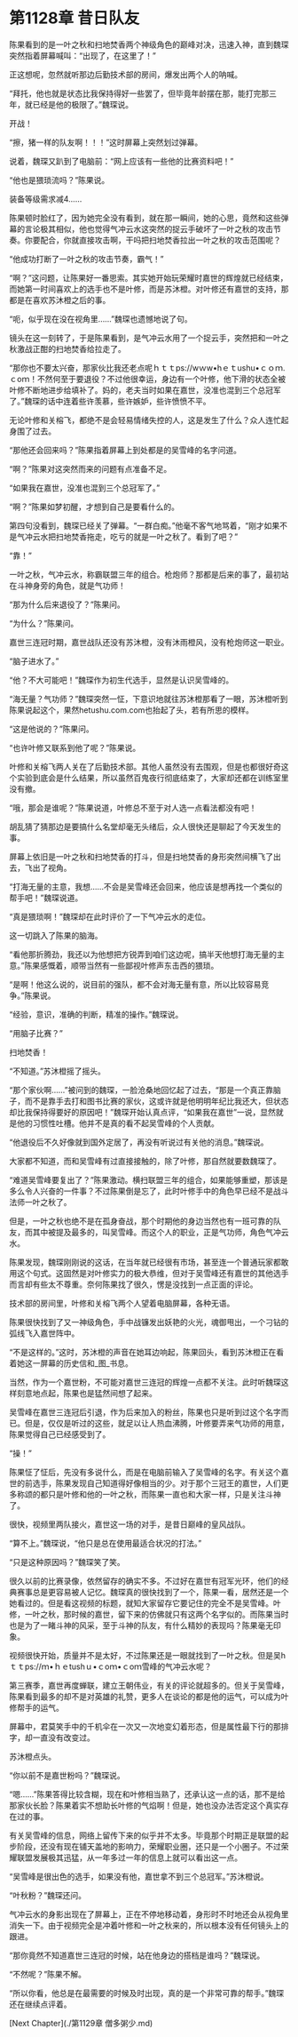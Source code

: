 # 第1128章 昔日队友

陈果看到的是一叶之秋和扫地焚香两个神级角色的巅峰对决，迅速入神，直到魏琛突然指着屏幕喊叫：“出现了，在这里了！”

正这想呢，忽然就听那边后勤技术部的房间，爆发出两个人的呐喊。

“拜托，他也就是状态比我保持得好一些罢了，但毕竟年龄摆在那，能打完那三年，就已经是他的极限了。”魏琛说。

开战！

“擦，猪一样的队友啊！！！”这时屏幕上突然划过弹幕。

说着，魏琛又趴到了电脑前：“网上应该有一些他的比赛资料吧！”

“他也是猥琐流吗？”陈果说。

装备等级需求减4……

陈果顿时脸红了，因为她完全没有看到，就在那一瞬间，她的心思，竟然和这些弹幕的言论极其相似，他也觉得气冲云水这突然的捉云手破坏了一叶之秋的攻击节奏。你要配合，你就直接攻击啊，干吗把扫地焚香拉出一叶之秋的攻击范围呢？

“他成功打断了一叶之秋的攻击节奏，霸气！”

“啊？”这问题，让陈果好一番思索。其实她开始玩荣耀时嘉世的辉煌就已经结束，而她第一时间喜欢上的选手也不是叶修，而是苏沐橙。对叶修还有嘉世的支持，那都是在喜欢苏沐橙之后的事。

“呃，似乎现在没在视角里……”魏琛也遗憾地说了句。

镜头在这一刻转了，于是陈果看到，是气冲云水用了一个捉云手，突然把和一叶之秋激战正酣的扫地焚香给拉走了。

“那你也不要太兴奋，那家伙比我还老点呢ｈｔｔps://wｗw•hｅｔushu•ｃｏｍ.ｃoｍ！不然何至于要退役？不过他很幸运，身边有一个叶修，他下滑的状态全被叶修不断地进步给填补了。妈的，老夫当时如果在嘉世，没准也混到三个总冠军了。”魏琛的话中连着些许羡慕，些许嫉妒，些许愤愤不平。

无论叶修和关榕飞，都绝不是会轻易情绪失控的人，这是发生了什么？众人连忙起身围了过去。

“那他还会回来吗？”陈果指着屏幕上到处都是的吴雪峰的名字问道。

“啊？”陈果对这突然而来的问题有点准备不足。

“如果我在嘉世，没准也混到三个总冠军了。”

“啊？”陈果如梦初醒，才想到自己是要看什么的。

第四句没看到，魏琛已经关了弹幕。“一群白痴。”他毫不客气地骂着，“刚才如果不是气冲云水把扫地焚香拖走，吃亏的就是一叶之秋了。看到了吧？”

“靠！”

一叶之秋，气冲云水，称霸联盟三年的组合。枪炮师？那都是后来的事了，最初站在斗神身旁的角色，就是气功师！

“那为什么后来退役了？”陈果问。

“为什么？”陈果问。

嘉世三连冠时期，嘉世战队还没有苏沐橙，没有沐雨橙风，没有枪炮师这一职业。

“脑子进水了。”

“他？不大可能吧！”魏琛作为初生代选手，显然是认识吴雪峰的。

“海无量？气功师？”魏琛突然一怔，下意识地就往苏沐橙那看了一眼，苏沐橙听到陈果说起这个，果然hetushu.com.com也抬起了头，若有所思的模样。

“这是他说的？”陈果问。

“也许叶修又联系到他了呢？”陈果说。

叶修和关榕飞两人关在了后勤技术部。其他人虽然没有去围观，但是也都很好奇这个实验到底会是什么结果，所以虽然百鬼夜行彻底结束了，大家却还都在训练室里没有撤。

“哦，那会是谁呢？”陈果说道，叶修总不至于对人选一点看法都没有吧！

胡乱猜了猜那边是要搞什么名堂却毫无头绪后，众人很快还是聊起了今天发生的事。

屏幕上依旧是一叶之秋和扫地焚香的打斗，但是扫地焚香的身形突然间横飞了出去，飞出了视角。

“打海无量的主意，我想……不会是吴雪峰还会回来，他应该是想再找一个类似的帮手吧！”魏琛说道。

“真是猥琐啊！”魏琛却在此时评价了一下气冲云水的走位。

这一切跳入了陈果的脑海。

“看他那折腾劲，我还以为他想把方锐弄到咱们这边呢，搞半天他想打海无量的主意。”陈果感慨着，顺带当然有一些鄙视叶修声东击西的猥琐。

“是啊！他这么说的，说目前的强队，都不会对海无量有意，所以比较容易竞争。”陈果说。

“经验，意识，准确的判断，精准的操作。”魏琛说。

“用脑子比赛？”

扫地焚香！

“不知道。”苏沐橙摇了摇头。

“那个家伙啊……”被问到的魏琛，一脸沧桑地回忆起了过去，“那是一个真正靠脑子，而不是靠手去打和图书比赛的家伙，这或许就是他明明年纪比我还大，但状态却比我保持得要好的原因吧！”魏琛开始认真点评，“如果我在嘉世”一说，显然就是他的习惯性吐槽。他并不是真的看不起吴雪峰的个人贡献。

“他退役后不久好像就到国外定居了，再没有听说过有关他的消息。”魏琛说。

大家都不知道，而和吴雪峰有过直接接触的，除了叶修，那自然就要数魏琛了。

“难道吴雪峰要复出了？”陈果激动。横扫联盟三年的组合，如果能够重塑，那该是多么令人兴奋的一件事？不过陈果倒是忘了，此时叶修手中的角色早已经不是战斗法师一叶之秋了。

但是，一叶之秋也绝不是在孤身奋战，那个时期他的身边当然也有一班可靠的队友，而其中被提及最多的，叫吴雪峰。而这个人的职业，正是气功师，角色气冲云水。

陈果发现，魏琛刚刚说的这话，在当年就已经很有市场，甚至连一个普通玩家都敢用这个句式。这固然是对叶修实力的极大恭维，但对于吴雪峰还有嘉世的其他选手而言却有些太不尊重。奈何陈果找了很久，愣是没找到一点正面的评论。

技术部的房间里，叶修和关榕飞两个人望着电脑屏幕，各种无语。

陈果很快找到了又一神级角色，手中战镰发出妖艳的火光，魂御甩出，一个刁钻的弧线飞入嘉世阵中。

“不是这样的。”这时，苏沐橙的声音在她耳边响起，陈果回头，看到苏沐橙正在看着她这一屏幕的历史信和_图_书息。

当然，作为一个嘉世粉，不可能对嘉世三连冠的辉煌一点都不关注。此时听魏琛这样刻意地点起，陈果也是猛然间想了起来。

吴雪峰在嘉世三连冠后引退，作为后来加入的粉丝，陈果也只是听到过这个名字而已。但是，仅仅是听过的这些，就足以让人热血沸腾，叶修要弄来气功师的用意，陈果觉得自己已经感受到了。

“操！”

陈果怔了怔后，先没有多说什么，而是在电脑前输入了吴雪峰的名字。有关这个嘉世的前选手，陈果发现自己知道得好像相当的少。对于那个三冠王的嘉世，人们更多称颂的都只是叶修和他的一叶之秋，而陈果一直也和大家一样，只是关注斗神了。

很快，视频里两队接火，嘉世这一场的对手，是昔日巅峰的皇风战队。

“算不上。”魏琛说，“他只是总在使用最适合状况的打法。”

“只是这种原因吗？”魏琛笑了笑。

很久以前的比赛录像，依然留存的确实不多。不过好在嘉世有冠军光环，他们的经典赛事总是更容易被人记忆。魏琛真的很快找到了一个，陈果一看，居然还是一个她看过的。但是看这视频的标题，就知大家留存它要记住的完全不是吴雪峰。叶修，一叶之秋，那时候的嘉世，留下来的仿佛就只有这两个名字似的。而陈果当时也是为了一睹斗神的风采，至于斗神的队友，有什么精妙的表现吗？陈果毫无印象。

视频很快开始，质量并不是太好，不过陈果还是一眼就找到了一叶之秋。但是吴hｔｔps://ｍ•ｈｅtushｕ•ｃoｍ•ｃoｍ雪峰的气冲云水呢？

第三赛季，嘉世再度蝉联，建立王朝伟业，有关的评论就超多的。但关于吴雪峰，陈果看到最多的却不是对英雄的礼赞，更多人在谈论的都是他的运气，可以成为叶修帮手的运气。

屏幕中，君莫笑手中的千机伞在一次又一次地变幻着形态，但是属性最下行的那排字，却一直没有改变过。

苏沐橙点头。

“你以前不是嘉世粉吗？”魏琛说。

“嗯……”陈果答得比较含糊，现在和叶修相当熟了，还承认这一点的话，那不是给那家伙长脸？陈果着实不想助长叶修的气焰啊！但是，她也没办法否定这个真实存在过的事。

有关吴雪峰的信息，网络上留传下来的似乎并不太多。毕竟那个时期正是联盟的起步阶段，还没有现在铺天盖地的影响力，荣耀职业圈，还只是一个小圈子。不过荣耀联盟发展极其迅猛，从一年多过一年的信息上就可以看出这一点。

“吴雪峰是很出色的选手，如果没有他，嘉世拿不到三个总冠军。”苏沐橙说。

“叶秋粉？”魏琛还问。

气冲云水的身影出现在了屏幕上，正在不停地移动着，身形时不时地还会从视角里消失一下。由于视频完全是冲着叶修和一叶之秋来的，所以根本没有任何镜头上的跟进。

“那你竟然不知道嘉世三连冠的时候，站在他身边的搭档是谁吗？”魏琛说。

“不然呢？”陈果不解。

“所以你看，他总是在最需要的时候及时出现，真的是一个非常可靠的帮手。”魏琛还在继续点评着。



[Next Chapter](./第1129章 僧多粥少.md)